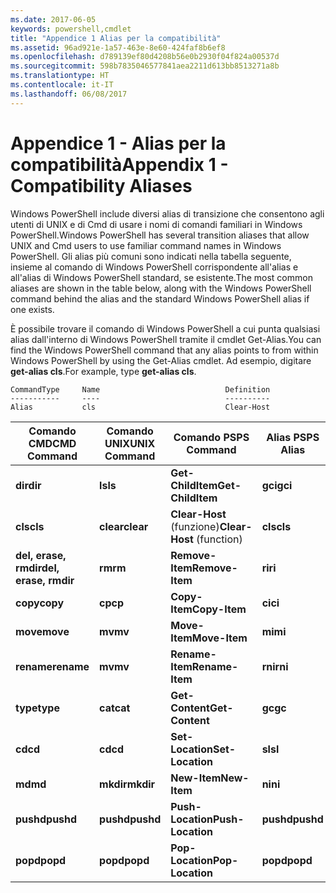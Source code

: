 ```yaml
---
ms.date: 2017-06-05
keywords: powershell,cmdlet
title: "Appendice 1 Alias per la compatibilità"
ms.assetid: 96ad921e-1a57-463e-8e60-424faf8b6ef8
ms.openlocfilehash: d789139ef80d4208b56e0b2930f04f824a00537d
ms.sourcegitcommit: 598b7835046577841aea2211d613bb8513271a8b
ms.translationtype: HT
ms.contentlocale: it-IT
ms.lasthandoff: 06/08/2017
---
```

# <a name="appendix-1---compatibility-aliases"></a><span data-ttu-id="962ce-103">Appendice 1 - Alias per la compatibilità</span><span class="sxs-lookup"><span data-stu-id="962ce-103">Appendix 1 - Compatibility Aliases</span></span>
<span data-ttu-id="962ce-104">Windows PowerShell include diversi alias di transizione che consentono agli utenti di UNIX e di Cmd di usare i nomi di comandi familiari in Windows PowerShell.</span><span class="sxs-lookup"><span data-stu-id="962ce-104">Windows PowerShell has several transition aliases that allow UNIX and Cmd users to use familiar command names in Windows PowerShell.</span></span> <span data-ttu-id="962ce-105">Gli alias più comuni sono indicati nella tabella seguente, insieme al comando di Windows PowerShell corrispondente all'alias e all'alias di Windows PowerShell standard, se esistente.</span><span class="sxs-lookup"><span data-stu-id="962ce-105">The most common aliases are shown in the table below, along with the Windows PowerShell command behind the alias and the standard Windows PowerShell alias if one exists.</span></span>

<span data-ttu-id="962ce-106">È possibile trovare il comando di Windows PowerShell a cui punta qualsiasi alias dall'interno di Windows PowerShell tramite il cmdlet Get-Alias.</span><span class="sxs-lookup"><span data-stu-id="962ce-106">You can find the Windows PowerShell command that any alias points to from within Windows PowerShell by using the Get-Alias cmdlet.</span></span> <span data-ttu-id="962ce-107">Ad esempio, digitare **get-alias cls**.</span><span class="sxs-lookup"><span data-stu-id="962ce-107">For example, type **get-alias cls**.</span></span>

```
CommandType     Name                            Definition
-----------     ----                            ----------
Alias           cls                             Clear-Host
```

|<span data-ttu-id="962ce-108">Comando CMD</span><span class="sxs-lookup"><span data-stu-id="962ce-108">CMD Command</span></span>|<span data-ttu-id="962ce-109">Comando UNIX</span><span class="sxs-lookup"><span data-stu-id="962ce-109">UNIX Command</span></span>|<span data-ttu-id="962ce-110">Comando PS</span><span class="sxs-lookup"><span data-stu-id="962ce-110">PS Command</span></span>|<span data-ttu-id="962ce-111">Alias PS</span><span class="sxs-lookup"><span data-stu-id="962ce-111">PS Alias</span></span>|
|---------------|----------------|--------------|------------|
|<span data-ttu-id="962ce-112">**dir**</span><span class="sxs-lookup"><span data-stu-id="962ce-112">**dir**</span></span>|<span data-ttu-id="962ce-113">**ls**</span><span class="sxs-lookup"><span data-stu-id="962ce-113">**ls**</span></span>|<span data-ttu-id="962ce-114">**Get-ChildItem**</span><span class="sxs-lookup"><span data-stu-id="962ce-114">**Get-ChildItem**</span></span>|<span data-ttu-id="962ce-115">**gci**</span><span class="sxs-lookup"><span data-stu-id="962ce-115">**gci**</span></span>|
|<span data-ttu-id="962ce-116">**cls**</span><span class="sxs-lookup"><span data-stu-id="962ce-116">**cls**</span></span>|<span data-ttu-id="962ce-117">**clear**</span><span class="sxs-lookup"><span data-stu-id="962ce-117">**clear**</span></span>|<span data-ttu-id="962ce-118">**Clear-Host** (funzione)</span><span class="sxs-lookup"><span data-stu-id="962ce-118">**Clear-Host** (function)</span></span>|<span data-ttu-id="962ce-119">**cls**</span><span class="sxs-lookup"><span data-stu-id="962ce-119">**cls**</span></span>|
|<span data-ttu-id="962ce-120">**del, erase, rmdir**</span><span class="sxs-lookup"><span data-stu-id="962ce-120">**del, erase, rmdir**</span></span>|<span data-ttu-id="962ce-121">**rm**</span><span class="sxs-lookup"><span data-stu-id="962ce-121">**rm**</span></span>|<span data-ttu-id="962ce-122">**Remove-Item**</span><span class="sxs-lookup"><span data-stu-id="962ce-122">**Remove-Item**</span></span>|<span data-ttu-id="962ce-123">**ri**</span><span class="sxs-lookup"><span data-stu-id="962ce-123">**ri**</span></span>|
|<span data-ttu-id="962ce-124">**copy**</span><span class="sxs-lookup"><span data-stu-id="962ce-124">**copy**</span></span>|<span data-ttu-id="962ce-125">**cp**</span><span class="sxs-lookup"><span data-stu-id="962ce-125">**cp**</span></span>|<span data-ttu-id="962ce-126">**Copy-Item**</span><span class="sxs-lookup"><span data-stu-id="962ce-126">**Copy-Item**</span></span>|<span data-ttu-id="962ce-127">**ci**</span><span class="sxs-lookup"><span data-stu-id="962ce-127">**ci**</span></span>|
|<span data-ttu-id="962ce-128">**move**</span><span class="sxs-lookup"><span data-stu-id="962ce-128">**move**</span></span>|<span data-ttu-id="962ce-129">**mv**</span><span class="sxs-lookup"><span data-stu-id="962ce-129">**mv**</span></span>|<span data-ttu-id="962ce-130">**Move-Item**</span><span class="sxs-lookup"><span data-stu-id="962ce-130">**Move-Item**</span></span>|<span data-ttu-id="962ce-131">**mi**</span><span class="sxs-lookup"><span data-stu-id="962ce-131">**mi**</span></span>|
|<span data-ttu-id="962ce-132">**rename**</span><span class="sxs-lookup"><span data-stu-id="962ce-132">**rename**</span></span>|<span data-ttu-id="962ce-133">**mv**</span><span class="sxs-lookup"><span data-stu-id="962ce-133">**mv**</span></span>|<span data-ttu-id="962ce-134">**Rename-Item**</span><span class="sxs-lookup"><span data-stu-id="962ce-134">**Rename-Item**</span></span>|<span data-ttu-id="962ce-135">**rni**</span><span class="sxs-lookup"><span data-stu-id="962ce-135">**rni**</span></span>|
|<span data-ttu-id="962ce-136">**type**</span><span class="sxs-lookup"><span data-stu-id="962ce-136">**type**</span></span>|<span data-ttu-id="962ce-137">**cat**</span><span class="sxs-lookup"><span data-stu-id="962ce-137">**cat**</span></span>|<span data-ttu-id="962ce-138">**Get-Content**</span><span class="sxs-lookup"><span data-stu-id="962ce-138">**Get-Content**</span></span>|<span data-ttu-id="962ce-139">**gc**</span><span class="sxs-lookup"><span data-stu-id="962ce-139">**gc**</span></span>|
|<span data-ttu-id="962ce-140">**cd**</span><span class="sxs-lookup"><span data-stu-id="962ce-140">**cd**</span></span>|<span data-ttu-id="962ce-141">**cd**</span><span class="sxs-lookup"><span data-stu-id="962ce-141">**cd**</span></span>|<span data-ttu-id="962ce-142">**Set-Location**</span><span class="sxs-lookup"><span data-stu-id="962ce-142">**Set-Location**</span></span>|<span data-ttu-id="962ce-143">**sl**</span><span class="sxs-lookup"><span data-stu-id="962ce-143">**sl**</span></span>|
|<span data-ttu-id="962ce-144">**md**</span><span class="sxs-lookup"><span data-stu-id="962ce-144">**md**</span></span>|<span data-ttu-id="962ce-145">**mkdir**</span><span class="sxs-lookup"><span data-stu-id="962ce-145">**mkdir**</span></span>|<span data-ttu-id="962ce-146">**New-Item**</span><span class="sxs-lookup"><span data-stu-id="962ce-146">**New-Item**</span></span>|<span data-ttu-id="962ce-147">**ni**</span><span class="sxs-lookup"><span data-stu-id="962ce-147">**ni**</span></span>|
|<span data-ttu-id="962ce-148">**pushd**</span><span class="sxs-lookup"><span data-stu-id="962ce-148">**pushd**</span></span>|<span data-ttu-id="962ce-149">**pushd**</span><span class="sxs-lookup"><span data-stu-id="962ce-149">**pushd**</span></span>|<span data-ttu-id="962ce-150">**Push-Location**</span><span class="sxs-lookup"><span data-stu-id="962ce-150">**Push-Location**</span></span>|<span data-ttu-id="962ce-151">**pushd**</span><span class="sxs-lookup"><span data-stu-id="962ce-151">**pushd**</span></span>|
|<span data-ttu-id="962ce-152">**popd**</span><span class="sxs-lookup"><span data-stu-id="962ce-152">**popd**</span></span>|<span data-ttu-id="962ce-153">**popd**</span><span class="sxs-lookup"><span data-stu-id="962ce-153">**popd**</span></span>|<span data-ttu-id="962ce-154">**Pop-Location**</span><span class="sxs-lookup"><span data-stu-id="962ce-154">**Pop-Location**</span></span>|<span data-ttu-id="962ce-155">**popd**</span><span class="sxs-lookup"><span data-stu-id="962ce-155">**popd**</span></span>|

